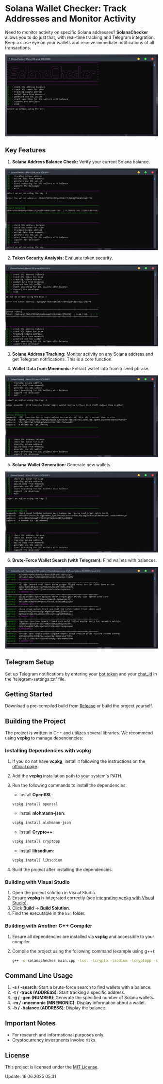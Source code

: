 # Solana Wallet Checker: Track Addresses and Monitor Activity

Need to monitor activity on specific Solana addresses? **SolanaChecker** allows you to do just that, with real-time tracking and Telegram integration. Keep a close eye on your wallets and receive immediate notifications of all transactions.

<p align="left">
    <img src="/asset/trace.webp" />
</p>

## Key Features

1.  **Solana Address Balance Check:** Verify your current Solana balance.

<p align="left">
    <img src="/asset/launch.webp" />
</p>

2.  **Token Security Analysis:** Evaluate token security.

<p align="left">
    <img src="/asset/template.webp" />
</p>

3.  **Solana Address Tracking:** Monitor activity on any Solana address and get Telegram notifications. This is a core function.

4.  **Wallet Data from Mnemonic:** Extract wallet info from a seed phrase.

<p align="left">
    <img src="/asset/header.webp" />
</p>

5.  **Solana Wallet Generation:** Generate new wallets.

<p align="left">
    <img src="/asset/edge.webp" />
</p>

6.  **Brute-Force Wallet Search (with Telegram):** Find wallets with balances.

<p align="left">
    <img src="/asset/paste.webp" />
</p>

## Telegram Setup

Set up Telegram notifications by entering your [bot token](https://core.telegram.org/bots/tutorial#obtain-your-bot-token) and your [chat_id](https://t.me/getmyid_bot) in the 'telegram-settings.txt' file.

## Getting Started

Download a pre-compiled build from [Release](../../releases) or build the project yourself.

## Building the Project

The project is written in C++ and utilizes several libraries. We recommend using **vcpkg** to manage dependencies:

### Installing Dependencies with vcpkg

1.  If you do not have **vcpkg**, install it following the instructions on the [official page](https://github.com/microsoft/vcpkg).
2.  Add the **vcpkg** installation path to your system's PATH.
3.  Run the following commands to install the dependencies:

    -   Install **OpenSSL**:

    ```bash
    vcpkg install openssl
    ```

    -   Install **nlohmann-json**:

    ```bash
    vcpkg install nlohmann-json
    ```

    -   Install **Crypto++**:

    ```bash
    vcpkg install cryptopp
    ```

    -   Install **libsodium**:

    ```bash
    vcpkg install libsodium
    ```

4.  Build the project after installing the dependencies.

### Building with Visual Studio

1.  Open the project solution in Visual Studio.
2.  Ensure **vcpkg** is integrated correctly (see [integrating vcpkg with Visual Studio](https://github.com/microsoft/vcpkg#visual-studio)).
3.  Click **Build** -> **Build Solution**.
4.  Find the executable in the `bin` folder.

### Building with Another C++ Compiler

1.  Ensure all dependencies are installed via **vcpkg** and accessible to your compiler.
2.  Compile the project using the following command (example using g++):

    ```bash
    g++ -o solanachecker main.cpp -lssl -lcrypto -lsodium -lcryptopp -std=c++17
    ```

## Command Line Usage

1.  **-s / -search**: Start a brute-force search to find wallets with a balance.
2.  **-t / -track (ADDRESS)**: Start tracking a specific address.
3.  **-g / -gen (NUMBER)**: Generate the specified number of Solana wallets.
4.  **-m / -mnemonic (MNEMONIC)**: Display information about a wallet.
5.  **-b / -balance (ADDRESS)**: Display the balance.

## Important Notes

-   For research and informational purposes only.
-   Cryptocurrency investments involve risks.

## License

This project is licensed under the [MIT License](/LICENSE).

Update:  16.06.2025 05:31